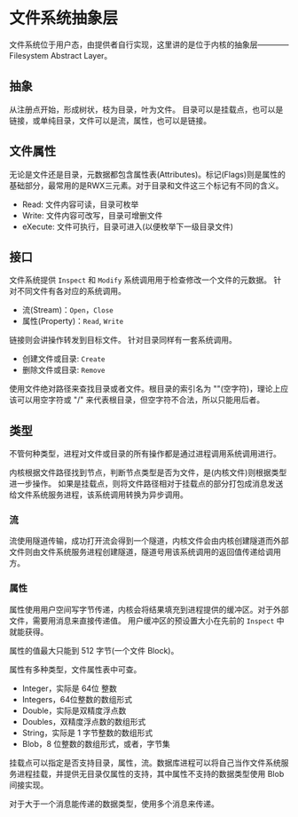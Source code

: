 # 文件系统抽象层

文件系统位于用户态，由提供者自行实现，这里讲的是位于内核的抽象层————Filesystem Abstract Layer。

## 抽象

从注册点开始，形成树状，枝为目录，叶为文件。
目录可以是挂载点，也可以是链接，或单纯目录，文件可以是流，属性，也可以是链接。

## 文件属性

无论是文件还是目录，元数据都包含属性表(Attributes)。标记(Flags)则是属性的基础部分，最常用的是RWX三元素。对于目录和文件这三个标记有不同的含义。

- Read: 文件内容可读，目录可枚举
- Write: 文件内容可改写，目录可增删文件
- eXecute: 文件可执行，目录可进入(以便枚举下一级目录文件)

## 接口

文件系统提供 `Inspect` 和 `Modify` 系统调用用于检查修改一个文件的元数据。
针对不同文件有各对应的系统调用。

- 流(Stream)：`Open`，`Close`
- 属性(Property)：`Read`, `Write`
  
链接则会讲操作转发到目标文件。
针对目录同样有一套系统调用。

- 创建文件或目录: `Create`
- 删除文件或目录: `Remove`

使用文件绝对路径来查找目录或者文件。根目录的索引名为 ""(空字符)，理论上应该可以用空字符或 "/" 来代表根目录，但空字符不合法，所以只能用后者。

## 类型

不管何种类型，进程对文件或目录的所有操作都是通过进程调用系统调用进行。

内核根据文件路径找到节点，判断节点类型是否为文件，是(内核文件)则根据类型进一步操作。
如果是挂载点，则将文件路径相对于挂载点的部分打包成消息发送给文件系统服务进程，该系统调用转换为异步调用。

### 流

流使用隧道传输，成功打开流会得到一个隧道，内核文件会由内核创建隧道而外部文件则由文件系统服务进程创建隧道，隧道号用该系统调用的返回值传递给调用方。

### 属性

属性使用用户空间写字节传递，内核会将结果填充到进程提供的缓冲区。对于外部文件，需要用消息来直接传递值。
用户缓冲区的预设置大小在先前的 `Inspect` 中就能获得。

属性的值最大只能到 512 字节(一个文件 Block)。

属性有多种类型，文件属性表中可查。

- Integer，实际是 64位 整数
- Integers，64位整数的数组形式
- Double，实际是双精度浮点数
- Doubles，双精度浮点数的数组形式
- String，实际是 1 字节整数的数组形式
- Blob，8 位整数的数组形式，或者，字节集

挂载点可以指定是否支持目录，属性，流。数据库进程可以将自己当作文件系统服务进程挂载，并提供无目录仅属性的支持，其中属性不支持的数据类型使用 Blob 间接实现。

对于大于一个消息能传递的数据类型，使用多个消息来传递。
